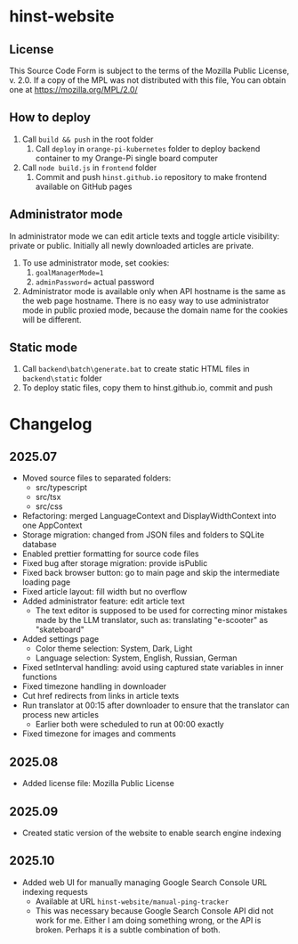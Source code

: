 # hinst-website

## License
This Source Code Form is subject to the terms of the Mozilla Public
License, v. 2.0. If a copy of the MPL was not distributed with this
file, You can obtain one at https://mozilla.org/MPL/2.0/

## How to deploy
1. Call `build && push` in the root folder
	1. Call `deploy` in `orange-pi-kubernetes` folder to deploy backend container to my Orange-Pi single board computer
2. Call `node build.js` in `frontend` folder
	1. Commit and push `hinst.github.io` repository to make frontend available on GitHub pages

## Administrator mode
In administrator mode we can edit article texts and toggle article visibility: private or public. Initially all newly downloaded articles are private.
1. To use administrator mode, set cookies:
	1. `goalManagerMode=1`
	2. `adminPassword=` actual password
2. Administrator mode is available only when API hostname is the same as the web page hostname. There is no easy way to use administrator mode in public proxied mode, because the domain name for the cookies will be different.

## Static mode
1. Call `backend\batch\generate.bat` to create static HTML files in `backend\static` folder
2. To deploy static files, copy them to hinst.github.io, commit and push

# Changelog

## 2025.07

* Moved source files to separated folders:
	* src/typescript
	* src/tsx
	* src/css
* Refactoring: merged LanguageContext and DisplayWidthContext into one AppContext
* Storage migration: changed from JSON files and folders to SQLite database
* Enabled prettier formatting for source code files
* Fixed bug after storage migration: provide isPublic
* Fixed back browser button: go to main page and skip the intermediate loading page
* Fixed article layout: fill width but no overflow
* Added administrator feature: edit article text
	* The text editor is supposed to be used for correcting minor mistakes made by the LLM translator, such as: translating "e-scooter" as "skateboard"
* Added settings page
	* Color theme selection: System, Dark, Light
	* Language selection: System, English, Russian, German
* Fixed setInterval handling: avoid using captured state variables in inner functions
* Fixed timezone handling in downloader
* Cut href redirects from links in article texts
* Run translator at 00:15 after downloader to ensure that the translator can process new articles
	* Earlier both were scheduled to run at 00:00 exactly
* Fixed timezone for images and comments

## 2025.08
* Added license file: Mozilla Public License

## 2025.09
* Created static version of the website to enable search engine indexing

## 2025.10
* Added web UI for manually managing Google Search Console URL indexing requests
	* Available at URL `hinst-website/manual-ping-tracker`
	* This was necessary because Google Search Console API did not work for me. Either I am doing something wrong, or the API is broken. Perhaps it is a subtle combination of both.